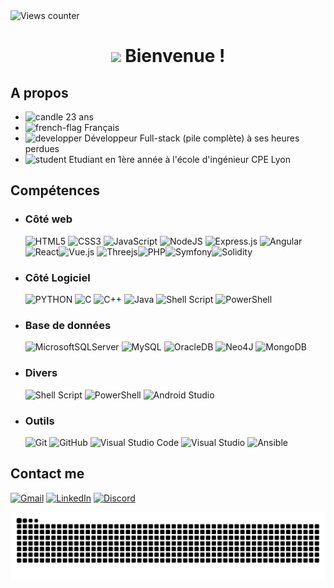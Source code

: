 <img alt="Views counter" height="26px" src="https://komarev.com/ghpvc/?username=kaluminium&style=flat-square"/>
<h1 align="center"><img src="https://media.tenor.com/qjzkA3-z4cIAAAAi/hug-hi.gif" width="55px"> Bienvenue !</h1>

## A propos
- <img alt="candle" height="16px" src="https://cdn-icons-png.flaticon.com/512/931/931950.png"> 23 ans
- <img alt="french-flag" height="10px" src="https://upload.wikimedia.org/wikipedia/commons/6/62/Flag_of_France.png"> Français 
- <img alt="developper" height="16px" src="https://cdn-icons-png.flaticon.com/512/6840/6840478.png"> Développeur Full-stack (pile complète) à ses heures perdues
- <img alt="student" height="16px" src="https://cdn-icons-png.flaticon.com/512/5850/5850276.png"> Etudiant en 1ère année à l'école d'ingénieur CPE Lyon

## Compétences

- ### Côté web
  ![HTML5](https://img.shields.io/badge/html5-%23E34F26.svg?style=for-the-badge&logo=html5&logoColor=white) 	![CSS3](https://img.shields.io/badge/css3-%231572B6.svg?style=for-the-badge&logo=css3&logoColor=white) ![JavaScript](https://img.shields.io/badge/javascript-%23323330.svg?style=for-the-badge&logo=javascript&logoColor=%23F7DF1E) ![NodeJS](https://img.shields.io/badge/node.js-6DA55F?style=for-the-badge&logo=node.js&logoColor=white) ![Express.js](https://img.shields.io/badge/express.js-%23404d59.svg?style=for-the-badge&logo=express&logoColor=%2361DAFB) ![Angular](https://img.shields.io/badge/angular-%23DD0031.svg?style=for-the-badge&logo=angular&logoColor=white) ![React](https://shields.io/badge/react-black?logo=react&style=for-the-badge)![Vue.js](https://img.shields.io/badge/vuejs-%2335495e.svg?style=for-the-badge&logo=vuedotjs&logoColor=%234FC08D) ![Threejs](https://img.shields.io/badge/threejs-black?style=for-the-badge&logo=three.js&logoColor=white)![PHP](https://img.shields.io/badge/php-%23777BB4.svg?style=for-the-badge&logo=php&logoColor=white)![Symfony](https://img.shields.io/badge/symfony-%23000000.svg?style=for-the-badge&logo=symfony&logoColor=white)![Solidity](https://shields.io/badge/solidity-black?logo=solidity&style=for-the-badge)

- ### Côté Logiciel
  ![PYTHON](https://shields.io/badge/Python-yellow?logo=python&style=for-the-badge) ![C](https://shields.io/badge/c-grey?logo=c&style=for-the-badge) ![C++](https://img.shields.io/badge/c++-%2330599C.svg?style=for-the-badge&logo=c%2B%2B&logoColor=style-for-the-badge) ![Java](https://img.shields.io/badge/java-%23ED8B00.svg?style=for-the-badge&logo=openjdk&logoColor=white) ![Shell Script](https://img.shields.io/badge/shell_script-%23121011.svg?style=for-the-badge&logo=gnu-bash&logoColor=white) ![PowerShell](https://img.shields.io/badge/PowerShell-%235391FE.svg?style=for-the-badge&logo=powershell&logoColor=white)

- ### Base de données
  ![MicrosoftSQLServer](https://img.shields.io/badge/Microsoft%20SQL%20Server-CC2927?style=for-the-badge&logo=microsoft%20sql%20server&logoColor=white) ![MySQL](https://img.shields.io/badge/mysql-4479A1.svg?style=for-the-badge&logo=mysql&logoColor=white) ![OracleDB](https://img.shields.io/badge/Oracle-F80000?style=for-the-badge&logo=oracle&logoColor=white) ![Neo4J](https://img.shields.io/badge/Neo4j-008CC1?style=for-the-badge&logo=neo4j&logoColor=white) ![MongoDB](https://img.shields.io/badge/MongoDB-%234ea94b.svg?style=for-the-badge&logo=mongodb&logoColor=white)


- ### Divers
  ![Shell Script](https://img.shields.io/badge/shell_script-%23121011.svg?style=for-the-badge&logo=gnu-bash&logoColor=white) ![PowerShell](https://img.shields.io/badge/PowerShell-%235391FE.svg?style=for-the-badge&logo=powershell&logoColor=white) ![Android Studio](https://img.shields.io/badge/android%20studio-346ac1?style=for-the-badge&logo=android%20studio&logoColor=white)


- ### Outils
  ![Git](https://img.shields.io/badge/git-%23F05033.svg?style=for-the-badge&logo=git&logoColor=white) ![GitHub](https://img.shields.io/badge/github-%23121011.svg?style=for-the-badge&logo=github&logoColor=white) ![Visual Studio Code](https://img.shields.io/badge/Visual%20Studio%20Code-0078d7.svg?style=for-the-badge&logo=visual-studio-code&logoColor=white) ![Visual Studio](https://img.shields.io/badge/Visual%20Studio-5C2D91.svg?style=for-the-badge&logo=visual-studio&logoColor=white) ![Ansible](https://shields.io/badge/ansible-red?logo=ansible&style=for-the-badge)

 ## Contact me
  [![Gmail](https://img.shields.io/badge/Gmail-D14836?style=for-the-badge&logo=gmail&logoColor=white)](mailto:lukalindberg@gmail.com) [![LinkedIn](https://img.shields.io/badge/linkedin-%230077B5.svg?style=for-the-badge&logo=linkedin&logoColor=white)](https://fr.linkedin.com/in/luka-lindberg) [![Discord](https://shields.io/badge/discord-lightgrey?logo=discord&style=for-the-badge)](https://discord.gg/PyuCs7aJwh)

<picture>
  <source media="(prefers-color-scheme: dark)" srcset="https://raw.githubusercontent.com/kaluminium/kaluminium/output/github-snake-dark.svg" />
  <source media="(prefers-color-scheme: light)" srcset="https://raw.githubusercontent.com/kaluminium/kaluminium/output/github-snake.svg" />
  <img alt="github-snake" src="https://raw.githubusercontent.com/kaluminium/kaluminium/output/github-snake.svg" />
</picture>
